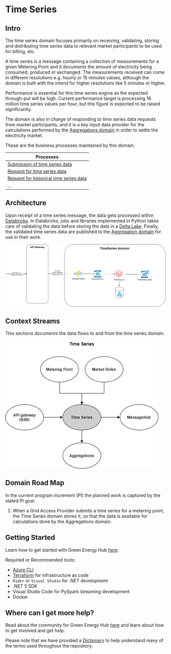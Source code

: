 # Time Series

<!--
[![codecov](https://codecov.io/gh/Energinet-DataHub/geh-timeseries/branch/main/graph/badge.svg?token=GDF7UM3531)](https://codecov.io/gh/Energinet-DataHub/geh-timeseries)
-->

## Intro

The time series domain focuses primarily on receiving, validating, storing and distributing time series data to relevant market participants to be used for billing, etc.

A time series is a message containing a collection of measurements for a given Metering Point and it documents the amount of electricity being consumed, produced or exchanged. The measurements received can come in different resolutions e.g. hourly or 15 minutes values, although the domain is built with the intend for higher resolutions like 5 minutes or higher.

Performance is essential for this time series engine as the expected through-put will be high. Current performance target is processing 16 million time series values per hour, but this figure is expected to be raised significantly.

The domain is also in charge of responding to time series data requests from market participants, and it is a key input data provider for the calculations performed by the [Aggregations domain](https://github.com/Energinet-DataHub/geh-aggregations) in order to settle the electricity market.

These are the business processes maintained by this domain.

| Processes |
| ------------- |
| [Submission of time series data](docs/business-processes/submission-of-time-series-data.md) |
| [Request for time series data](docs/business-processes/request-for-time-series-data.md) |
| [Request for historical time series data](docs/business-processes/request-for-historical-time-series-data.md) |
| ... |

## Architecture

Upon receipt of a time series message, the data gets processed within [Databricks](https://databricks.com/). In Databricks, jobs and libraries implemented in Python takes care of validating the data before storing the data in a [Delta Lake](https://delta.io/). Finally, the validated time series data are published to the [Aggregation domain](https://github.com/Energinet-DataHub/geh-aggregations) for use in their work.

![design](ARCHITECTURE.png)

## Context Streams

This sections documents the data flows to and from the time series domain.

![Context stream](./images/TimeSeriesContextStreams.png "Time Series context streams")

## Domain Road Map

In the current program increment (PI) the planned work is captured by the stated PI goal:

1. When a Grid Access Provider submits a time series for a metering point, the Time Series domain stores it, so that the data is available for calculations done by the Aggregations domain.

## Getting Started

Learn how to get started with Green Energy Hub [here](https://github.com/Energinet-DataHub/green-energy-hub/blob/main/docs/getting-started.md).

Required or Recommended tools:

* [Azure CLI](https://docs.microsoft.com/en-us/cli/azure/install-azure-cli)
* [Terraform](https://www.terraform.io) for infrastructure as code
* `Rider` or `Visual Studio` for .NET development
* .NET 5 SDK
* Visual Studio Code for PySpark streaming development
* Docker

## Where can I get more help?

Read about the community for Green Energy Hub [here](https://github.com/Energinet-DataHub/green-energy-hub/blob/main/COMMUNITY.md) and learn about how to get involved and get help.

Please note that we have provided a [Dictionary](https://github.com/Energinet-DataHub/green-energy-hub/tree/main/docs/dictionary-and-concepts) to help understand many of the terms used throughout the repository.
